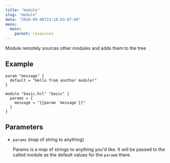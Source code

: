 ```yaml
---
title: "module"
slug: "module"
date: "2016-09-08T23:18:03-07:00"
menu:
  main:
    parent: resources
---
```



Module remotely sources other modules and adds them to the tree


## Example

```hcl
param "message" {
  default = "Hello from another module!"
}

module "basic.hcl" "basic" {
  params = {
    message = "{{param `message`}}"
  }
}

```


## Parameters

- `params` (map of string to anything)

  Params is a map of strings to anything you'd like. It will be passed to
the called module as the default values for the `param`s there.


